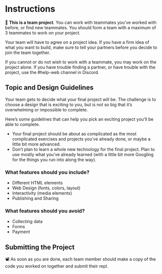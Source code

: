 # Instructions

👥 **This is a team project**. You can work with teammates you’ve worked with before, or find new teammates. You should form a team with a maximum of 3 teammates to work on your project.

Your team will have to agree on a project idea. If you have a firm idea of what you want to build, make sure to tell your partners before you decide to join the team together.

If you cannot or do not wish to work with a teammate, you may work on the project alone. If you have trouble finding a partner, or have trouble with the project, use the #help-web channel in Discord.

## Topic and Design Guidelines

Your team gets to decide what your final project will be. The challenge is to choose a design that is exciting to you, but is not so big that it’s overwhelming or impossible to complete.

Here’s some guidelines that can help you pick an exciting project you’ll be able to complete.

- Your final project should be about as complicated as the most complicated exercises and projects you’ve already done, or maybe a little bit more advanced.
- Don’t plan to learn a whole new technology for the final project. Plan to use mostly what you’ve already learned (with a little bit more Googling for the things you run into along the way).

### What features should you **include?**

- Different HTML elements
- Web Design (fonts, colors, layout)
- Interactivity (media elements)
- Publishing and Sharing

### What features should you **avoid**?

- Collecting data
- Forms
- Payment

## Submitting the Project

📽️ As soon as you are done, each team member should make a copy of the code you worked on together and submit their repl.
